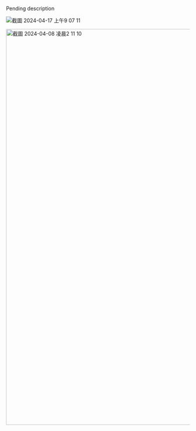 Pending description

![截圖 2024-04-17 上午9 07 11](https://github.com/wil0814/Downloader/assets/80149538/9827d12d-e33d-4689-a72c-c556c6f8a861)


<img width="1083" alt="截圖 2024-04-08 凌晨2 11 10" src="https://github.com/wil0814/Downloader/assets/80149538/543babd2-1f33-44dc-8a34-1dc8fac3ef8d">
